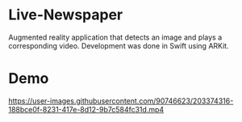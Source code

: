 # Live-Newspaper
Augmented reality application that detects an image and plays a corresponding video. Development was done in Swift using ARKit.

# Demo

https://user-images.githubusercontent.com/90746623/203374316-188bce0f-8231-417e-8d12-9b7c584fc31d.mp4

